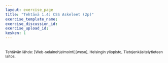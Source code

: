 ```yaml
---
layout: exercise_page
title: "Tehtävä 1.4: CSS Askeleet (2p)"
exercise_template_name:
exercise_discussion_id: 
exercise_upload_id: 
kesken: 1
---
```


<br/>

<small>
Tehtävän lähde: [Web-selainohjelmointi][weso], Helsingin yliopisto, Tietojenkäsitelytieteen laitos.
</small>

[weso]: http://web-selainohjelmointi.github.io/
